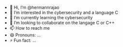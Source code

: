 - 👋 Hi, I’m @hermannrajao
- 👀 I’m interested in the cybersecurity and a language C
- 🌱 I’m currently learning the cybersecurity 
- 💞️ I’m looking to collaborate on the langage C or C++
- 📫 How to reach me 
- 😄 Pronouns: ...
- ⚡ Fun fact: ...

<!---
hermannrajao/hermannrajao is a ✨ special ✨ repository because its `README.md` (this file) appears on your GitHub profile.
You can click the Preview link to take a look at your changes.
--->
